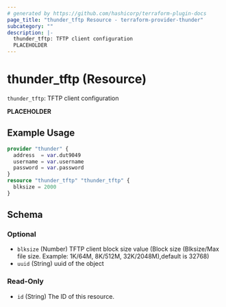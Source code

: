 ```yaml
---
# generated by https://github.com/hashicorp/terraform-plugin-docs
page_title: "thunder_tftp Resource - terraform-provider-thunder"
subcategory: ""
description: |-
  thunder_tftp: TFTP client configuration
  PLACEHOLDER
---
```


# thunder_tftp (Resource)

`thunder_tftp`: TFTP client configuration

__PLACEHOLDER__

## Example Usage

```terraform
provider "thunder" {
  address  = var.dut9049
  username = var.username
  password = var.password
}
resource "thunder_tftp" "thunder_tftp" {
  blksize = 2000
}
```

<!-- schema generated by tfplugindocs -->
## Schema

### Optional

- `blksize` (Number) TFTP client block size value (Block size (Blksize/Max file size. Example: 1K/64M, 8K/512M, 32K/2048M),default is 32768)
- `uuid` (String) uuid of the object

### Read-Only

- `id` (String) The ID of this resource.


